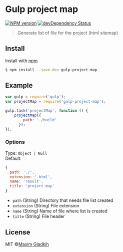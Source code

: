 # Gulp project map
[![NPM version](https://img.shields.io/badge/npm-1.1.1-brightgreen.svg)](https://www.npmjs.com/package/gulp-project-map)
[![devDependency Status](https://david-dm.org/gladkih/gulp-project-map/dev-status.svg)](https://david-dm.org/gladkih/gulp-project-map#info=devDependencies)

> Generate list of file for the project (html sitemap)

## Install
Install with [npm](https://npmjs.org/package/gulp-project-map)

```bash
$ npm install --save-dev gulp-project-map
```

## Example

```js
var gulp = require('gulp');
var projectMap = require('gulp-project-map');

gulp.task('projectMap', function () {
    projectMap({
        path: './build'
      });
});
```

### Options
Type: `Object | Null`<br/>Default:

```js
{
  path: './',
  extension: '.html',
  name: 'result',
  title: 'project-map'
}
```

- `path` (String) Directory that needs file list created
- `extension` (String) File extension<br/>
- `name` (String) Name of file where list is created<br/>
- `title` (String) File header<br/>

## License
MIT ©[Maxim Gladkih](https://gladkih.su)

